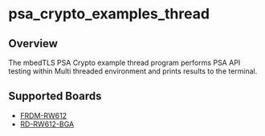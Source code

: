 # psa_crypto_examples_thread

## Overview

The mbedTLS PSA Crypto example thread program performs PSA API testing within
Multi threaded environment and prints results to the terminal.

## Supported Boards
- [FRDM-RW612](../../_boards/frdmrw612/mbedtls3x_examples/psa_crypto_examples_thread/example_board_readme.md)
- [RD-RW612-BGA](../../_boards/rdrw612bga/mbedtls3x_examples/psa_crypto_examples_thread/example_board_readme.md)
